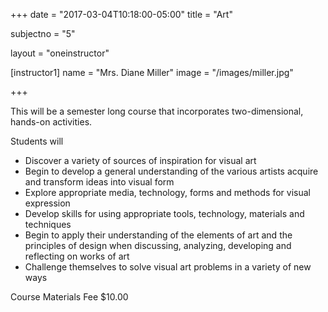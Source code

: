 +++
date = "2017-03-04T10:18:00-05:00"
title = "Art"

subjectno = "5"

layout = "oneinstructor"

[instructor1]
name = "Mrs. Diane Miller"
image = "/images/miller.jpg"

+++

This will be a semester long course that incorporates two-dimensional, hands-on activities.

Students will

*   Discover a variety of sources of inspiration for visual art
*   Begin to develop a general understanding of the various artists acquire and transform ideas into visual form
*   Explore appropriate media, technology, forms and methods for visual expression
*   Develop skills for using appropriate tools, technology, materials and techniques
*   Begin to apply their understanding of the elements of art and the principles of design when discussing, analyzing, developing and reflecting on works of art
*   Challenge themselves to solve visual art problems in a variety of new ways

Course Materials Fee $10.00

